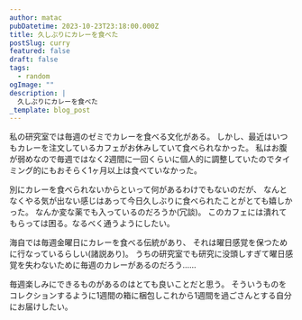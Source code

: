 ```yaml
---
author: matac
pubDatetime: 2023-10-23T23:18:00.000Z
title: 久しぶりにカレーを食べた
postSlug: curry
featured: false
draft: false
tags:
  - random
ogImage: ""
description: |
  久しぶりにカレーを食べた
_template: blog_post
---
```


私の研究室では毎週のゼミでカレーを食べる文化がある。
しかし、最近はいつもカレーを注文しているカフェがお休みしていて食べられなかった。
私はお腹が弱めなので毎週ではなく2週間に一回くらいに個人的に調整していたのでタイミング的にもおそらく1ヶ月以上は食べていなかった。

別にカレーを食べられないからといって何があるわけでもないのだが、
なんとなくやる気が出ない感じはあって今日久しぶりに食べられたことがとても嬉しかった。
なんか変な薬でも入っているのだろうか(冗談)。
このカフェには潰れてもらっては困る。なるべく通うようにしたい。

海自では毎週金曜日にカレーを食べる伝統があり、
それは曜日感覚を保つために行なっているらしい(諸説あり)。
うちの研究室でも研究に没頭しすぎて曜日感覚を失わないために毎週のカレーがあるのだろう......

毎週楽しみにできるものがあるのはとても良いことだと思う。
そういうものをコレクションするように1週間の箱に梱包しこれから1週間を過ごさんとする自分にお届けしたい。
